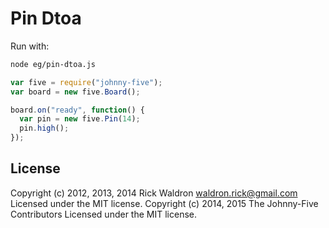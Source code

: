 <!--remove-start-->
# Pin Dtoa

Run with:
```bash
node eg/pin-dtoa.js
```
<!--remove-end-->

```javascript
var five = require("johnny-five");
var board = new five.Board();

board.on("ready", function() {
  var pin = new five.Pin(14);
  pin.high();
});

```








<!--remove-start-->
## License
Copyright (c) 2012, 2013, 2014 Rick Waldron <waldron.rick@gmail.com>
Licensed under the MIT license.
Copyright (c) 2014, 2015 The Johnny-Five Contributors
Licensed under the MIT license.
<!--remove-end-->
